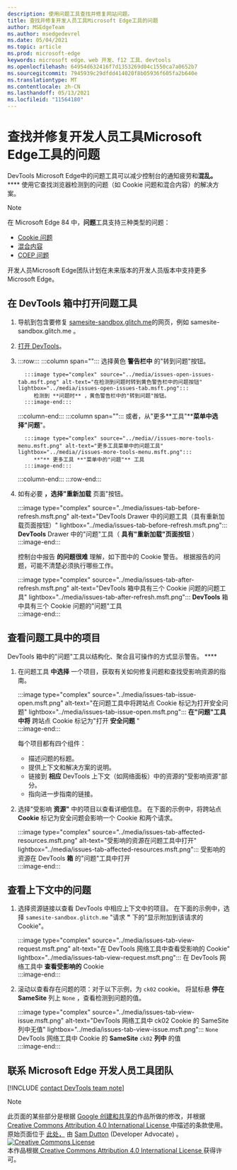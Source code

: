 ```yaml
---
description: 使用问题工具查找并修复网站问题。
title: 查找并修复开发人员工具Microsoft Edge工具的问题
author: MSEdgeTeam
ms.author: msedgedevrel
ms.date: 05/04/2021
ms.topic: article
ms.prod: microsoft-edge
keywords: microsoft edge、web 开发、f12 工具、devtools
ms.openlocfilehash: 64954d632416f7d1353269d04c1550ca7a0652b7
ms.sourcegitcommit: 7945939c29dfdd414020f8b05936f605fa2b640e
ms.translationtype: MT
ms.contentlocale: zh-CN
ms.lasthandoff: 05/13/2021
ms.locfileid: "11564180"
---
```

<!-- Copyright Sam Dutton 

   Licensed under the Apache License, Version 2.0 (the "License");
   you may not use this file except in compliance with the License.
   You may obtain a copy of the License at

       https://www.apache.org/licenses/LICENSE-2.0

   Unless required by applicable law or agreed to in writing, software
   distributed under the License is distributed on an "AS IS" BASIS,
   WITHOUT WARRANTIES OR CONDITIONS OF ANY KIND, either express or implied.
   See the License for the specific language governing permissions and
   limitations under the License.  -->  
# <a name="find-and-fix-problems-with-the-microsoft-edge-devtools-issues-tool"></a>查找并修复开发人员工具Microsoft Edge工具的问题  

DevTools Microsoft Edge中的问题工具可以减少控制台的通知疲劳和**混乱。** ****  使用它查找浏览器检测到的问题（如 Cookie 问题和混合内容）的解决方案。  

> [!NOTE]
> 在 Microsoft Edge 84 中，**问题**工具支持三种类型的问题：  
> *   [Cookie 问题][MDNSameSiteCookies]  
> *   [混合内容][MDNMixedContent]  
> *   [COEP 问题][W3CCOEPSpec]
> 
> 开发人员Microsoft Edge团队计划在未来版本的开发人员版本中支持更多Microsoft Edge。  

## <a name="open-the-issues-tool-in-the-devtools-drawer"></a>在 DevTools 箱中打开问题工具  

1.  导航到包含要修复 [samesite-sandbox.glitch.me][GlitchSamesiteSandbox]的网页，例如 samesite-sandbox.glitch.me 。  
1.  [打开 DevTools][DevtoolsOpen]。  
1.  :::row:::
       :::column span="":::
          选择黄色 **警告栏中** 的"转到问题"按钮。  
          
          :::image type="complex" source="../media/issues-open-issues-tab.msft.png" alt-text="在检测到问题时转到黄色警告栏中的问题按钮" lightbox="../media/issues-open-issues-tab.msft.png":::
             检测到 **问题时** ，黄色警告栏中的"转到问题"按钮。  
          :::image-end:::  
       :::column-end:::
       :::column span="":::
          或者，从"更多**工具"****菜单中选择"问题**"。  
          
          :::image type="complex" source="../media//issues-more-tools-menu.msft.png" alt-text="更多工具菜单中的问题工具" lightbox="../media//issues-more-tools-menu.msft.png":::
             **"** 更多工具 **"菜单中的"问题"** 工具  
          :::image-end:::  
       :::column-end:::
    :::row-end:::
    
1.  如有必要 **，选择"重新加载** 页面"按钮。  
    
    :::image type="complex" source="../media/issues-tab-before-refresh.msft.png" alt-text="DevTools Drawer 中的问题工具（具有重新加载页面按钮）" lightbox="../media/issues-tab-before-refresh.msft.png":::
       **DevTools** Drawer 中的"问题"工具（ **具有"重新加载"页面按钮** ）  
    :::image-end:::  

    控制台中报告 **的问题很难** 理解，如下图中的 Cookie 警告。  根据报告的问题，可能不清楚必须执行哪些工作。  
    
    :::image type="complex" source="../media/issues-tab-after-refresh.msft.png" alt-text="DevTools 箱中具有三个 Cookie 问题的问题工具" lightbox="../media/issues-tab-after-refresh.msft.png":::
       **DevTools** 箱中具有三个 Cookie 问题的"问题"工具  
    :::image-end:::  
    
## <a name="view-items-in-the-issues-tool"></a>查看问题工具中的项目  

DevTools 箱中的"问题"工具以结构化、聚合且可操作的方式显示警告。 ****  

1.  在问题工具 **中选择** 一个项目，获取有关如何修复问题和查找受影响资源的指南。  
    
    :::image type="complex" source="../media/issues-tab-issue-open.msft.png" alt-text="在问题工具中将跨站点 Cookie 标记为打开安全问题" lightbox="../media/issues-tab-issue-open.msft.png":::
       **在"问题"工具中将** 跨站点 Cookie 标记为"打开 **安全问题** "  
    :::image-end:::  
    
    每个项目都有四个组件：  
    
    *   描述问题的标题。  
    *   提供上下文和解决方案的说明。  
    *   链接到 **相应** DevTools 上下文（如网络面板）中的资源的"受影响资源"部分。  
    *   指向进一步指南的链接。  
    
1.  选择"受影响 **资源"** 中的项目以查看详细信息。  在下面的示例中，将跨站点 **Cookie** 标记为安全问题会影响一个 Cookie 和两个请求。  
    
    :::image type="complex" source="../media/issues-tab-affected-resources.msft.png" alt-text="受影响的资源在问题工具中打开" lightbox="../media/issues-tab-affected-resources.msft.png":::
       受影响的资源在 DevTools **箱** 的"问题"工具中打开  
    :::image-end:::  
    
## <a name="view-issues-in-context"></a>查看上下文中的问题  

1.  选择资源链接以查看 DevTools 中相应上下文中的项目。  在下面的示例中，选择 `samesite-sandbox.glitch.me` "请求 **"** 下的"显示附加到该请求的 Cookie"。  
    
    :::image type="complex" source="../media/issues-tab-view-request.msft.png" alt-text="在 DevTools 网络工具中查看受影响的 Cookie" lightbox="../media/issues-tab-view-request.msft.png":::
       在 DevTools 网络工具中 **查看受影响的** Cookie  
    :::image-end:::  

1.  滚动以查看存在问题的项：对于以下示例，为 `ck02` cookie。  将鼠标悬 **停在 SameSite** 列上 `None` ，查看检测到问题的值。  
    
    :::image type="complex" source="../media/issues-tab-view-issue.msft.png" alt-text="DevTools 网络工具中 ck02 Cookie 的 SameSite 列中无值" lightbox="../media/issues-tab-view-issue.msft.png":::
       `None` DevTools 网络工具中 Cookie 的 **SameSite** `ck02` **列中** 的值  
    :::image-end:::  

## <a name="getting-in-touch-with-the-microsoft-edge-devtools-team"></a>联系 Microsoft Edge 开发人员工具团队  

[!INCLUDE [contact DevTools team note](../includes/contact-devtools-team-note.md)]  

<!-- links -->  

[DevtoolsOpen]: ../open/index.md "打开 Microsoft Edge 开发人员工具 | Microsoft Docs"  

[GlitchSamesiteSandbox]: https://samesite-sandbox.glitch.me "SameSite Cookie 测试|小故障"  

[MDNSameSiteCookies]: https://developer.mozilla.org/docs/Web/HTTP/Headers/Set-Cookie/SameSite "SameSite cookie |MDN"  
[MDNMixedContent]: https://developer.mozilla.org/docs/Web/Security/Mixed_content "混合内容|MDN"  

[W3CCOEPSpec]: https://wicg.github.io/cross-origin-embedder-policy "跨源嵌入者策略|Web Incubator Community 组"  

> [!NOTE]
> 此页面的某些部分是根据 [Google 创建和共享的][GoogleSitePolicies]作品所做的修改，并根据[ Creative Commons Attribution 4.0 International License ][CCA4IL]中描述的条款使用。  
> 原始页面位于 [此处，](https://developers.google.com/web/tools/chrome-devtools/issues/index) 由 [Sam Dutton][SamDutton] \(Developer Advocate\) 。  
[![Creative Commons License][CCby4Image]][CCA4IL]  
本作品根据[ Creative Commons Attribution 4.0 International License ][CCA4IL]获得许可。  

[CCA4IL]: https://creativecommons.org/licenses/by/4.0  
[CCby4Image]: https://i.creativecommons.org/l/by/4.0/88x31.png  
[GoogleSitePolicies]: https://developers.google.com/terms/site-policies  
[KayceBasques]: https://developers.google.com/web/resources/contributors#kayce-basques  
[SamDutton]: https://developers.google.com/web/resources/contributors#sam-dutton  
